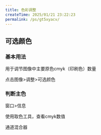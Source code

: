 ```yaml
---
title: 色彩调整
createTime: 2025/01/21 23:22:23
permalink: /ps/gt5xyacv/
---
```

## 可选颜色

### 基本用法

用于调节图像中主要原色cmyk（印刷色）数量

点击图像>调整>可选颜色

### 判断主色

窗口>信息

使用取色工具，查看cmyk数值

通道混合器

